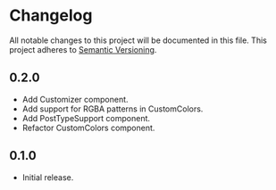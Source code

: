 # Changelog
All notable changes to this project will be documented in this file. This project adheres to [Semantic Versioning](http://semver.org/spec/v2.0.0.html).

## 0.2.0

* Add Customizer component.
* Add support for RGBA patterns in CustomColors.
* Add PostTypeSupport component.
* Refactor CustomColors component.

## 0.1.0

* Initial release.